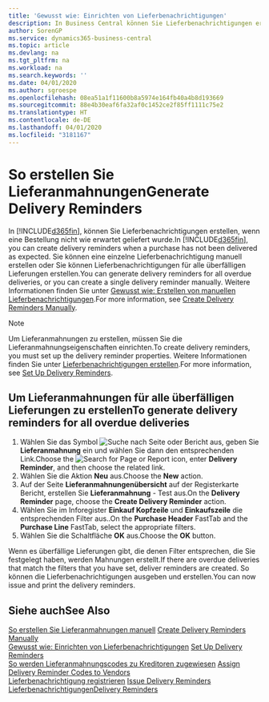 ```yaml
---
title: 'Gewusst wie: Einrichten von Lieferbenachrichtigungen'
description: In Business Central können Sie Lieferbenachrichtigungen erstellen, wenn eine Bestellung nicht wie erwartet geliefert wurde.
author: SorenGP
ms.service: dynamics365-business-central
ms.topic: article
ms.devlang: na
ms.tgt_pltfrm: na
ms.workload: na
ms.search.keywords: ''
ms.date: 04/01/2020
ms.author: sgroespe
ms.openlocfilehash: 08ea51a1f11600b8a5974e164fb40a4b8d193669
ms.sourcegitcommit: 88e4b30eaf6fa32af0c1452ce2f85ff1111c75e2
ms.translationtype: HT
ms.contentlocale: de-DE
ms.lasthandoff: 04/01/2020
ms.locfileid: "3181167"
---
```

# <a name="generate-delivery-reminders"></a><span data-ttu-id="659b2-103">So erstellen Sie Lieferanmahnungen</span><span class="sxs-lookup"><span data-stu-id="659b2-103">Generate Delivery Reminders</span></span>
<span data-ttu-id="659b2-104">In [!INCLUDE[d365fin](../../includes/d365fin_md.md)], können Sie Lieferbenachrichtigungen erstellen, wenn eine Bestellung nicht wie erwartet geliefert wurde.</span><span class="sxs-lookup"><span data-stu-id="659b2-104">In [!INCLUDE[d365fin](../../includes/d365fin_md.md)], you can create delivery reminders when a purchase has not been delivered as expected.</span></span> <span data-ttu-id="659b2-105">Sie können eine einzelne Lieferbenachrichtigung manuell erstellen oder Sie können Lieferbenachrichtigungen für alle überfälligen Lieferungen erstellen.</span><span class="sxs-lookup"><span data-stu-id="659b2-105">You can generate delivery reminders for all overdue deliveries, or you can create a single delivery reminder manually.</span></span> <span data-ttu-id="659b2-106">Weitere Informationen finden Sie unter [Gewusst wie: Erstellen von manuellen Lieferbenachrichtigungen](how-to-create-delivery-reminders-manually.md).</span><span class="sxs-lookup"><span data-stu-id="659b2-106">For more information, see [Create Delivery Reminders Manually](how-to-create-delivery-reminders-manually.md).</span></span>  

> [!NOTE]  
>  <span data-ttu-id="659b2-107">Um Lieferanmahnungen zu erstellen, müssen Sie die Lieferanmahnungseigenschaften einrichten.</span><span class="sxs-lookup"><span data-stu-id="659b2-107">To create delivery reminders, you must set up the delivery reminder properties.</span></span> <span data-ttu-id="659b2-108">Weitere Informationen finden Sie unter [Lieferbenachrichtigungen erstellen](how-to-set-up-delivery-reminders.md).</span><span class="sxs-lookup"><span data-stu-id="659b2-108">For more information, see [Set Up Delivery Reminders](how-to-set-up-delivery-reminders.md).</span></span>  

## <a name="to-generate-delivery-reminders-for-all-overdue-deliveries"></a><span data-ttu-id="659b2-109">Um Lieferanmahnungen für alle überfälligen Lieferungen zu erstellen</span><span class="sxs-lookup"><span data-stu-id="659b2-109">To generate delivery reminders for all overdue deliveries</span></span>  

1.  <span data-ttu-id="659b2-110">Wählen Sie das Symbol ![Suche nach Seite oder Bericht](../../media/ui-search/search_small.png "Symbol „Suche nach Seite oder Bericht“") aus, geben Sie **Lieferanmahnung** ein und wählen Sie dann den entsprechenden Link.</span><span class="sxs-lookup"><span data-stu-id="659b2-110">Choose the ![Search for Page or Report](../../media/ui-search/search_small.png "Search for Page or Report icon") icon, enter **Delivery Reminder**, and then choose the related link.</span></span>  
2.  <span data-ttu-id="659b2-111">Wählen Sie die Aktion **Neu** aus.</span><span class="sxs-lookup"><span data-stu-id="659b2-111">Choose the **New** action.</span></span>  
3.  <span data-ttu-id="659b2-112">Auf der Seite **Lieferanmahnungenübersicht** auf der Registerkarte Bericht, erstellen Sie **Lieferanmahnung** - Test aus.</span><span class="sxs-lookup"><span data-stu-id="659b2-112">On the **Delivery Reminder** page, choose the **Create Delivery Reminder** action.</span></span>  
4.  <span data-ttu-id="659b2-113">Wählen Sie im Inforegister **Einkauf Kopfzeile** und **Einkaufszeile** die entsprechenden Filter aus..</span><span class="sxs-lookup"><span data-stu-id="659b2-113">On the **Purchase Header** FastTab and the **Purchase Line** FastTab, select the appropriate filters.</span></span>  
5.  <span data-ttu-id="659b2-114">Wählen Sie die Schaltfläche **OK** aus.</span><span class="sxs-lookup"><span data-stu-id="659b2-114">Choose the **OK** button.</span></span>  

<span data-ttu-id="659b2-115">Wenn es überfällige Lieferungen gibt, die denen Filter entsprechen, die Sie festgelegt haben, werden Mahnungen erstellt.</span><span class="sxs-lookup"><span data-stu-id="659b2-115">If there are overdue deliveries that match the filters that you have set, deliver reminders are created.</span></span> <span data-ttu-id="659b2-116">So können die Lieferbenachrichtigungen ausgeben und erstellen.</span><span class="sxs-lookup"><span data-stu-id="659b2-116">You can now issue and print the delivery reminders.</span></span>  

## <a name="see-also"></a><span data-ttu-id="659b2-117">Siehe auch</span><span class="sxs-lookup"><span data-stu-id="659b2-117">See Also</span></span>  
 <span data-ttu-id="659b2-118">[So erstellen Sie Lieferanmahnungen manuell](how-to-create-delivery-reminders-manually.md) </span><span class="sxs-lookup"><span data-stu-id="659b2-118">[Create Delivery Reminders Manually](how-to-create-delivery-reminders-manually.md) </span></span>  
 <span data-ttu-id="659b2-119">[Gewusst wie: Einrichten von Lieferbenachrichtigungen](how-to-set-up-delivery-reminders.md) </span><span class="sxs-lookup"><span data-stu-id="659b2-119">[Set Up Delivery Reminders](how-to-set-up-delivery-reminders.md) </span></span>  
 <span data-ttu-id="659b2-120">[So werden Lieferanmahnungscodes zu Kreditoren zugewiesen](how-to-assign-delivery-reminder-codes-to-vendors.md) </span><span class="sxs-lookup"><span data-stu-id="659b2-120">[Assign Delivery Reminder Codes to Vendors](how-to-assign-delivery-reminder-codes-to-vendors.md) </span></span>  
 <span data-ttu-id="659b2-121">[Lieferbenachrichtigung registrieren](how-to-issue-delivery-reminders.md) </span><span class="sxs-lookup"><span data-stu-id="659b2-121">[Issue Delivery Reminders](how-to-issue-delivery-reminders.md) </span></span>  
 [<span data-ttu-id="659b2-122">Lieferbenachrichtigungen</span><span class="sxs-lookup"><span data-stu-id="659b2-122">Delivery Reminders</span></span>](delivery-reminders.md)
